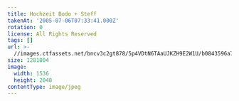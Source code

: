 ```yaml
---
title: Hochzeit Bodo + Steff
takenAt: '2005-07-06T07:33:41.000Z'
rotation: 0
license: All Rights Reserved
tags: []
url: >-
  //images.ctfassets.net/bncv3c2gt878/5p4VDtN6TAaUJKZH9E2W1U/b0843596a78701ac851a0e3c181eeab4/hochzeit-bodo--steff_4560372282_o
size: 1281804
image:
  width: 1536
  height: 2048
contentType: image/jpeg
---
```


